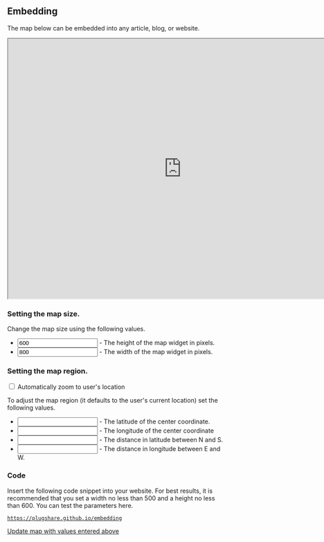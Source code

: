 <div id="embed">
  <h2>Embedding</h2>
  <p>The map below can be embedded into any article, blog, or website.</p>
  <p id="widget"><iframe src="https://www.plugshare.com/widget.html?latitude=&amp;longitude=&amp;spanLat=&amp;spanLng=" width="800" height="600"></iframe></p>

  <h3>Setting the map size.</h3>
  <p>Change the map size using the following values.</p>
  <ul>
      <li><input type="text" name="height" id="height" value="600"> - The height of the map widget in pixels.</li>
      <li><input type="text" name="width" id="width" value="800"> - The width of the map widget in pixels.</li>
  </ul>

  <h3>Setting the map region.</h3>
  <p>
  <input type="checkbox" name="currentlocation" id="currentlocation"> Automatically zoom to user's location
  </p>
  <p>To adjust the map region (it defaults to the user's current location) set the following values.</p>
  <ul>
      <li><input type="text" name="latitude" id="latitude"> - The latitude of the center coordinate.</li>
      <li><input type="text" name="longitude" id="longitude"> - The longitude of the center coordinate</li>
      <li><input type="text" name="spanLat" id="spanLat"> - The distance in latitude between N and S.</li>
      <li><input type="text" name="spanLng" id="spanLng"> - The distance in longitude between E and W.</li>
  </ul>

  <h3>Code</h3>
  <p>Insert the following code snippet into your website. For best results, it is recommended that you set a width no less than 500 and a height no less than 600. You can test the parameters here.</p>

  <code class="highlighter-rouge" id="code">https://plugshare.github.io/embedding</code>

  <div class="button">
    <a id="update" href="#">Update map with values entered above</a>
  </div>
</div>